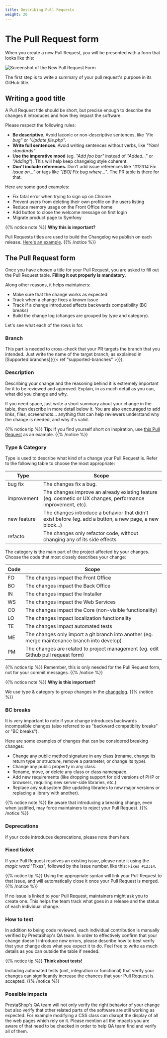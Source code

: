 ```yaml
---
title: Describing Pull Requests
weight: 20
---
```


# The Pull Request form

When you create a new Pull Request, you will be presented with a form that looks like this:

![Screenshot of the New Pull Request Form](../../img/new-pull-request.png)

The first step is to write a summary of your pull request's purpose in its GitHub title. 

## Writing a good title

A Pull Request title should be short, but precise enough to describe the changes it introduces and how they impact the software.

Please respect the following rules:

* **Be descriptive**. Avoid laconic or non-descriptive sentences, like _"Fix bug"_ or _"Update file.php"_.
* **Write full sentences**. Avoid writing sentences without verbs, like _"Yaml standards"_. 
* **Use the imperative mood** (eg. _"Add foo bar"_ instead of _"Added..."_ or _"Adding"_). This will help keep changelog style coherent. 
* **Don't include references.** Don't add issue references like _"#12314 Fix issue on..."_ or tags like _"[BO] Fix bug where..."_. The PR table is there for that.

Here are some good examples:

* Fix fatal error when trying to sign up on Chrome
* Prevent users from deleting their own profile on the users listing
* Reduce memory usage on the Front Office home
* Add button to close the welcome message on first login
* Migrate product page to Symfony 

{{% notice note %}}
**Why this is important?**

Pull Requests titles are used to build the Changelog we publish on each release. [Here's an example](https://github.com/PrestaShop/PrestaShop/releases/tag/1.7.6.1).
{{% /notice %}}

## The Pull Request form

Once you have chosen a title for your Pull Request, you are asked to fill out the Pull Request table. **Filling it out properly is mandatory**. 

Along other reasons, it helps maintainers:

- Make sure that the change works as expected
- Track when a change fixes a known issue
- Track if a change introduced affects backwards compatibility (BC breaks)
- Build the change log (changes are grouped by type and category).

Let's see what each of the rows is for.

### Branch

This part is needed to cross-check that your PR targets the branch that you intended. Just write the name of the target branch, as explained in [Supported branches]({{< ref "supported-branches" >}}).

### Description 

Describing your change and the reasoning behind it is extremely important for it to be reviewed and approved. Explain, in as much detail as you can, what did you change and why.

If you need space, just write a short summary about your change in the table, then describe in more detail below it. You are also encouraged to add links, files, screenshots... anything that can help reviewers understand why the change is needed, and why it's valid.

{{% notice tip %}}
**Tip:** If you find yourself short on inspiration, use [this Pull Request](https://github.com/PrestaShop/PrestaShop/pull/16964) as an example.
{{% /notice %}}

### Type & Category

Type is used to describe what kind of a change your Pull Request is. Refer to the following table to choose the most appropriate:

Type        | Scope
------------|------
bug fix     | The changes fix a bug.
improvement | The changes improve an already existing feature (eg. cosmetic or UX changes, performance improvement, etc). 
new feature | The changes introduce a behavior that didn't exist before (eg. add a button, a new page, a new block...)
refacto     | The changes only refactor code, without changing any of its side effects.

The category is the main part of the project affected by your changes. Choose the code that most closely describes your change:

Code | Scope
-----|------
FO   | The changes impact the Front Office
BO   | The changes impact the Back Office
IN   | The changes impact the Installer
WS   | The changes impact the Web Services
CO   | The changes impact the Core (non-visible functionality)
LO   | The changes impact localization functionality
TE   | The changes impact automated tests
ME   | The changes only import a git branch into another (eg. merge maintenance branch into develop)
PM   | The changes are related to project management (eg. edit Github pull request form)

{{% notice tip %}}
Remember, this is only needed for the Pull Request form, not for your commit messages.
{{% /notice %}} 

{{% notice note %}}
**Why is this important?**

We use type & category to group changes in the [changelog](https://github.com/PrestaShop/PrestaShop/blob/1.7.8.0/docs/CHANGELOG.txt).
{{% /notice %}}

### BC breaks

It is very important to note if your change introduces backwards incompatible changes (also referred to as "backward compatiblity breaks" or "BC breaks").

Here are some examples of changes that can be considered breaking changes:

* Change any public method signature in any class (rename, change its return type or structure, remove a parameter, or change its type).
* Change any public property in any class.
* Rename, move, or delete any class or class namespace.
* Add new requirements (like dropping support for old versions of PHP or browsers, requiring new server-side libraries, etc.)
* Replace any subsystem (like updating libraries to new major versions or replacing a library with another).

{{% notice note %}}
Be aware that introducing a breaking change, even when justified, may force maintainers to reject your Pull Request.
{{% /notice %}}

### Deprecations

If your code introduces deprecations, please note them here.

### Fixed ticket

If your Pull Request resolves an existing issue, please note it using the _magic word_ "Fixes", followed by the issue number, like this: `Fixes #12314`.

{{% notice tip %}}
Using the appropriate syntax will link your Pull Request to that issue, and will automatically close it once your Pull Request is merged.
{{% /notice %}}

If no issue is linked to your Pull Request, maintainers might ask you to create one. This helps the team track what goes in a release and the status of each individual change. 

### How to test

In addition to being code reviewed, each individual contribution is manually verified by PrestaShop's QA team. In order to effectively confirm that your change doesn't introduce new errors, please describe how to best verify that your change does what you expect it to do. Feel free to write as much details as you can outside the table if needed.

{{% notice tip %}}
**Think about tests!**

Including automated tests (unit, integration or functional) that verify your changes can significantly increase the chances that your Pull Request is accepted.
{{% /notice %}} 

### Possible impacts

PrestaShop's QA team will not only verify the right behavior of your change but also verify that other related parts of the software are still working as expected. For example modifying a CSS class can disrupt the display of all the web pages which rely on it. Please mention all the impacts you are aware of that need to be checked in order to help QA team find and verify all of them. 
